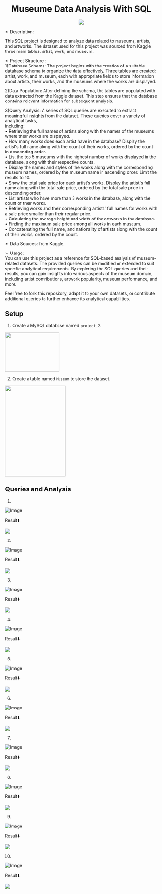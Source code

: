 <h1 align="center">Museume Data Analysis With SQL</h1>
<p align="center">
<img src="https://khanhpham1989.github.io/eProject-group7/IMG/pic/1.png">


➣ Description:<p>This SQL project is designed to analyze data related to museums, artists, and artworks. The dataset used for this project was sourced from Kaggle three main tables: artist, work, and museum.</p>


➣ Project Structure :<br>
1)Database Schema: The project begins with the creation of a suitable database schema to organize the data effectively. Three tables are created: artist, work, and museum, each with appropriate fields to store information about artists, their works, and the museums where the works are displayed.

2)Data Population: After defining the schema, the tables are populated with data extracted from the Kaggle dataset. This step ensures that the database contains relevant information for subsequent analysis.

3)Query Analysis: A series of SQL queries are executed to extract meaningful insights from the dataset. These queries cover a variety of analytical tasks, <br>
including:<br>
• Retrieving the full names of artists along with the names of the museums where their works are displayed.<br>
• How many works does each artist have in the database? Display the artist's full name along with the count of their works, ordered by the count in descending order.<br>
• List the top 5 museums with the highest number of works displayed in the database, along with their respective counts.<br>
• Display the names and styles of the works along with the corresponding museum names, ordered by the museum name in ascending order. Limit the results to 10.<br>
• Show the total sale price for each artist's works. Display the artist's full name along with the total sale price, ordered by the total sale price in descending order.<br>
• List artists who have more than 3 works in the database, along with the count of their works.<br>
• Retrieving works and their corresponding artists' full names for works with a sale price smaller than their regular price.<br>
• Calculating the average height and width of the artworks in the database.<br>
• Finding the maximum sale price among all works in each museum.<br>
• Concatenating the full name, and nationality of artists along with the count of their works, ordered by the count.

➣ Data Sources: from Kaggle.


➣ Usage: <br> 
You can use this project as a reference for SQL-based analysis of museum-related datasets. The provided queries can be modified or extended to suit specific analytical requirements. By exploring the SQL queries and their results, you can gain insights into various aspects of the museum domain, including artist contributions, artwork popularity, museum performance, and more.

Feel free to fork this repository, adapt it to your own datasets, or contribute additional queries to further enhance its analytical capabilities. <br> 


## Setup

1. Create a MySQL database named `project_2`.
<p>
<img src="images/Create.png" width="180" height="130">
</p>


2. Create a table named `Museum` to store the dataset.
   
<p>
<img src="images/Table.png" width="200" height="300">
</p>



## Queries and Analysis

1. 

   ![Image](images/q1.png)
   
   Result⬇️

   <img src="images/q1 output.png">

2. 

   ![Image](images/q2.png)
   
   Result⬇️

   <img src="images/q2 output.png">
   
3. 

   ![Image](images/q3.png)
   
   Result⬇️

   <img src="images/q3 output.png">

4.

   ![Image](images/q4.png)
   
   Result⬇️

   <img src="images/q4 output.png">

5.
 
   ![Image](images/q5.png)
   
   Result⬇️

   <img src="images/q5 output.png">
   
6.
 
   ![Image](images/q6.png)
    
   Result⬇️

   <img src="images/q6 output.png">

7.

   ![Image](images/q7.png)
   
   Result⬇️

   <img src="images/q7 output.png">

8.

   ![Image](images/q8.png)
   
   Result⬇️

   <img src="images/q8 output.png">

9.

   ![Image](images/q9.png)
   
   Result⬇️

   <img src="images/q9 output.png">

10.

   ![Image](images/q10.png)
   
   Result⬇️

   <img src="images/q10 output.png">
